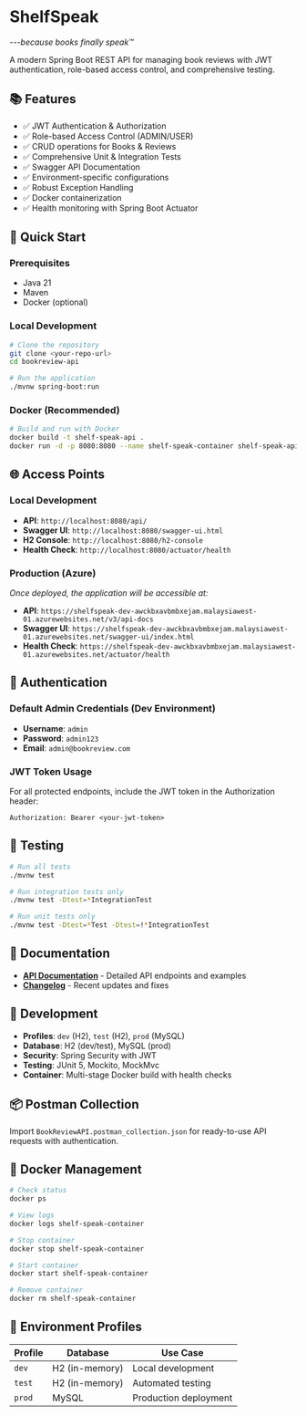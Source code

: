 # ShelfSpeak

*---because books finally speak™*

A modern Spring Boot REST API for managing book reviews with JWT authentication, role-based access control, and comprehensive testing.

## 📚 Features
- ✅ JWT Authentication & Authorization
- ✅ Role-based Access Control (ADMIN/USER)
- ✅ CRUD operations for Books & Reviews
- ✅ Comprehensive Unit & Integration Tests
- ✅ Swagger API Documentation
- ✅ Environment-specific configurations
- ✅ Robust Exception Handling
- ✅ Docker containerization
- ✅ Health monitoring with Spring Boot Actuator

## 🚀 Quick Start

### Prerequisites
- Java 21
- Maven
- Docker (optional)

### Local Development
```bash
# Clone the repository
git clone <your-repo-url>
cd bookreview-api

# Run the application
./mvnw spring-boot:run
```

### Docker (Recommended)
```bash
# Build and run with Docker
docker build -t shelf-speak-api .
docker run -d -p 8080:8080 --name shelf-speak-container shelf-speak-api
```

## 🌐 Access Points

### Local Development
- **API**: `http://localhost:8080/api/`
- **Swagger UI**: `http://localhost:8080/swagger-ui.html`
- **H2 Console**: `http://localhost:8080/h2-console`
- **Health Check**: `http://localhost:8080/actuator/health`

### Production (Azure)
*Once deployed, the application will be accessible at:*
- **API**: `https://shelfspeak-dev-awckbxavbmbxejam.malaysiawest-01.azurewebsites.net/v3/api-docs`
- **Swagger UI**: `https://shelfspeak-dev-awckbxavbmbxejam.malaysiawest-01.azurewebsites.net/swagger-ui/index.html`
- **Health Check**: `https://shelfspeak-dev-awckbxavbmbxejam.malaysiawest-01.azurewebsites.net/actuator/health`

## 🔐 Authentication

### Default Admin Credentials (Dev Environment)
- **Username**: `admin`
- **Password**: `admin123`
- **Email**: `admin@bookreview.com`

### JWT Token Usage
For all protected endpoints, include the JWT token in the Authorization header:
```
Authorization: Bearer <your-jwt-token>
```

## 🧪 Testing
```bash
# Run all tests
./mvnw test

# Run integration tests only
./mvnw test -Dtest=*IntegrationTest

# Run unit tests only
./mvnw test -Dtest=*Test -Dtest=!*IntegrationTest
```

## 📖 Documentation
- **[API Documentation](API_DOCUMENTATION.md)** - Detailed API endpoints and examples
- **[Changelog](CHANGELOG.md)** - Recent updates and fixes

## 🔧 Development
- **Profiles**: `dev` (H2), `test` (H2), `prod` (MySQL)
- **Database**: H2 (dev/test), MySQL (prod)
- **Security**: Spring Security with JWT
- **Testing**: JUnit 5, Mockito, MockMvc
- **Container**: Multi-stage Docker build with health checks

## 📦 Postman Collection
Import `BookReviewAPI.postman_collection.json` for ready-to-use API requests with authentication.

## 🐳 Docker Management
```bash
# Check status
docker ps

# View logs
docker logs shelf-speak-container

# Stop container
docker stop shelf-speak-container

# Start container
docker start shelf-speak-container

# Remove container
docker rm shelf-speak-container
```

## 🔄 Environment Profiles

| Profile | Database | Use Case |
|---------|----------|----------|
| `dev` | H2 (in-memory) | Local development |
| `test` | H2 (in-memory) | Automated testing |
| `prod` | MySQL | Production deployment |